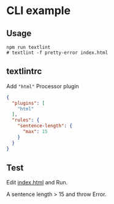 # CLI example

## Usage

    npm run textlint
    # textlint -f pretty-error index.html


## textlintrc

Add `"html"` Processor plugin

```json
{
  "plugins": [
    "html"
  ],
  "rules": {
    "sentence-length": {
      "max": 15
    }
  }
}
```

## Test

Edit [index.html](./index.html) and Run.

A sentence length > 15 and throw Error.
